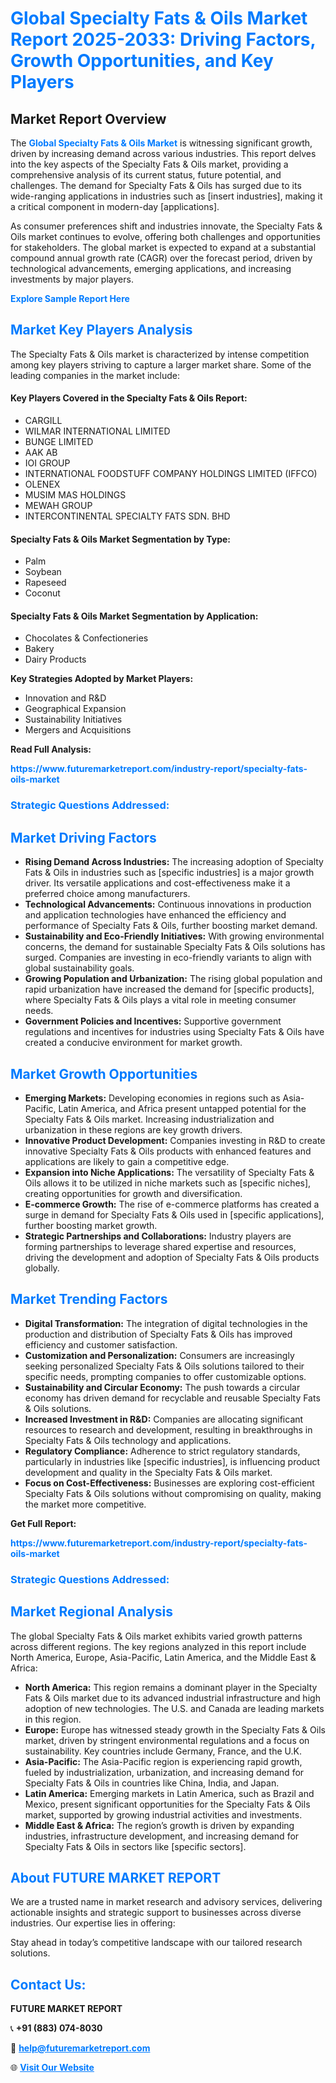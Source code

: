 <h1 style="color: #007BFF;">Global Specialty Fats & Oils Market Report 2025-2033: Driving Factors, Growth Opportunities, and Key Players</h1>

<section id="overview">
<h2>Market Report Overview</h2>
<p>The <a href="https://www.futuremarketreport.com/industry-report/specialty-fats-oils-market" style="color: #007BFF; text-decoration: none;"><strong>Global Specialty Fats & Oils Market</strong></a> is witnessing significant growth, driven by increasing demand across various industries. This report delves into the key aspects of the Specialty Fats & Oils market, providing a comprehensive analysis of its current status, future potential, and challenges. The demand for Specialty Fats & Oils has surged due to its wide-ranging applications in industries such as [insert industries], making it a critical component in modern-day [applications].</p>
<p>As consumer preferences shift and industries innovate, the Specialty Fats & Oils market continues to evolve, offering both challenges and opportunities for stakeholders. The global market is expected to expand at a substantial compound annual growth rate (CAGR) over the forecast period, driven by technological advancements, emerging applications, and increasing investments by major players.</p>
</section>

<section id="overview">
<p><a href="https://www.futuremarketreport.com/request-sample/reportId=85639" style="color: #007BFF; text-decoration: none;"><strong>Explore Sample Report Here</strong></a></p>
</section>

<section id="key-players">
<h2 style="color: #007BFF;">Market Key Players Analysis</h2>
<p>The Specialty Fats & Oils market is characterized by intense competition among key players striving to capture a larger market share. Some of the leading companies in the market include:</p>
<h4>Key Players Covered in the Specialty Fats & Oils Report:</h4>
<ul><li>CARGILL</li><li>WILMAR INTERNATIONAL LIMITED</li><li>BUNGE LIMITED</li><li>AAK AB</li><li>IOI GROUP</li><li>INTERNATIONAL FOODSTUFF COMPANY HOLDINGS LIMITED (IFFCO)</li><li>OLENEX</li><li>MUSIM MAS HOLDINGS</li><li>MEWAH GROUP</li><li>INTERCONTINENTAL SPECIALTY FATS SDN. BHD</li></ul>
<h4>Specialty Fats & Oils Market Segmentation by Type:</h4>
<ul><li>Palm</li><li>Soybean</li><li>Rapeseed</li><li>Coconut</li></ul>

<h4>Specialty Fats & Oils Market Segmentation by Application:</h4>
<ul><li>Chocolates &amp; Confectioneries</li><li>Bakery</li><li>Dairy Products</li></ul>
<p><strong>Key Strategies Adopted by Market Players:</strong></p>
<ul>
<li>Innovation and R&D</li>
<li>Geographical Expansion</li>
<li>Sustainability Initiatives</li>
<li>Mergers and Acquisitions</li>
</ul>
</section>

<section>
<p><strong>Read Full Analysis: </strong></p><a href="https://www.futuremarketreport.com/industry-report/specialty-fats-oils-market" style="color: #007BFF; text-decoration: none;"><strong>https://www.futuremarketreport.com/industry-report/specialty-fats-oils-market</strong></a>
<h3 style="color: #007BFF;">Strategic Questions Addressed:</h3>
</section>

<section id="driving-factors">
<h2 style="color: #007BFF;">Market Driving Factors</h2>
<ul>
<li><strong>Rising Demand Across Industries:</strong> The increasing adoption of Specialty Fats & Oils in industries such as [specific industries] is a major growth driver. Its versatile applications and cost-effectiveness make it a preferred choice among manufacturers.</li>
<li><strong>Technological Advancements:</strong> Continuous innovations in production and application technologies have enhanced the efficiency and performance of Specialty Fats & Oils, further boosting market demand.</li>
<li><strong>Sustainability and Eco-Friendly Initiatives:</strong> With growing environmental concerns, the demand for sustainable Specialty Fats & Oils solutions has surged. Companies are investing in eco-friendly variants to align with global sustainability goals.</li>
<li><strong>Growing Population and Urbanization:</strong> The rising global population and rapid urbanization have increased the demand for [specific products], where Specialty Fats & Oils plays a vital role in meeting consumer needs.</li>
<li><strong>Government Policies and Incentives:</strong> Supportive government regulations and incentives for industries using Specialty Fats & Oils have created a conducive environment for market growth.</li>
</ul>
</section>

<section id="growth-opportunities">
<h2 style="color: #007BFF;">Market Growth Opportunities</h2>
<ul>
<li><strong>Emerging Markets:</strong> Developing economies in regions such as Asia-Pacific, Latin America, and Africa present untapped potential for the Specialty Fats & Oils market. Increasing industrialization and urbanization in these regions are key growth drivers.</li>
<li><strong>Innovative Product Development:</strong> Companies investing in R&D to create innovative Specialty Fats & Oils products with enhanced features and applications are likely to gain a competitive edge.</li>
<li><strong>Expansion into Niche Applications:</strong> The versatility of Specialty Fats & Oils allows it to be utilized in niche markets such as [specific niches], creating opportunities for growth and diversification.</li>
<li><strong>E-commerce Growth:</strong> The rise of e-commerce platforms has created a surge in demand for Specialty Fats & Oils used in [specific applications], further boosting market growth.</li>
<li><strong>Strategic Partnerships and Collaborations:</strong> Industry players are forming partnerships to leverage shared expertise and resources, driving the development and adoption of Specialty Fats & Oils products globally.</li>
</ul>
</section>

<section id="trending-factors">
<h2 style="color: #007BFF;">Market Trending Factors</h2>
<ul>
<li><strong>Digital Transformation:</strong> The integration of digital technologies in the production and distribution of Specialty Fats & Oils has improved efficiency and customer satisfaction.</li>
<li><strong>Customization and Personalization:</strong> Consumers are increasingly seeking personalized Specialty Fats & Oils solutions tailored to their specific needs, prompting companies to offer customizable options.</li>
<li><strong>Sustainability and Circular Economy:</strong> The push towards a circular economy has driven demand for recyclable and reusable Specialty Fats & Oils solutions.</li>
<li><strong>Increased Investment in R&D:</strong> Companies are allocating significant resources to research and development, resulting in breakthroughs in Specialty Fats & Oils technology and applications.</li>
<li><strong>Regulatory Compliance:</strong> Adherence to strict regulatory standards, particularly in industries like [specific industries], is influencing product development and quality in the Specialty Fats & Oils market.</li>
<li><strong>Focus on Cost-Effectiveness:</strong> Businesses are exploring cost-efficient Specialty Fats & Oils solutions without compromising on quality, making the market more competitive.</li>
</ul>
</section>

<section>
<p><strong>Get Full Report: </strong></p><a href="https://www.futuremarketreport.com/industry-report/specialty-fats-oils-market" style="color: #007BFF; text-decoration: none;"><strong>https://www.futuremarketreport.com/industry-report/specialty-fats-oils-market</strong></a>
<h3 style="color: #007BFF;">Strategic Questions Addressed:</h3>
</section>


<section id="regional-analysis">
<h2 style="color: #007BFF;">Market Regional Analysis</h2>
<p>The global Specialty Fats & Oils market exhibits varied growth patterns across different regions. The key regions analyzed in this report include North America, Europe, Asia-Pacific, Latin America, and the Middle East & Africa:</p>
<ul>
<li><strong>North America:</strong> This region remains a dominant player in the Specialty Fats & Oils market due to its advanced industrial infrastructure and high adoption of new technologies. The U.S. and Canada are leading markets in this region.</li>
<li><strong>Europe:</strong> Europe has witnessed steady growth in the Specialty Fats & Oils market, driven by stringent environmental regulations and a focus on sustainability. Key countries include Germany, France, and the U.K.</li>
<li><strong>Asia-Pacific:</strong> The Asia-Pacific region is experiencing rapid growth, fueled by industrialization, urbanization, and increasing demand for Specialty Fats & Oils in countries like China, India, and Japan.</li>
<li><strong>Latin America:</strong> Emerging markets in Latin America, such as Brazil and Mexico, present significant opportunities for the Specialty Fats & Oils market, supported by growing industrial activities and investments.</li>
<li><strong>Middle East & Africa:</strong> The region’s growth is driven by expanding industries, infrastructure development, and increasing demand for Specialty Fats & Oils in sectors like [specific sectors].</li>
</ul>
</section>

<footer>
<h2 style="color: #007BFF;">About FUTURE MARKET REPORT</h2>
<p>We are a trusted name in market research and advisory services, delivering actionable insights and strategic support to businesses across diverse industries. Our expertise lies in offering:</p>

<p>Stay ahead in today’s competitive landscape with our tailored research solutions.</p>

<h2 style="color: #007BFF;">Contact Us:</h2>
<p><strong>FUTURE MARKET REPORT</strong></p>
<p>📞 <strong>+91 (883) 074-8030</strong></p>
<p>📧 <strong><a href="mailto:help@futuremarketreport.com" style="color: #007BFF;">help@futuremarketreport.com</a></strong></p>
<p>🌐 <strong><a href="https://www.futuremarketreport.com/" style="color: #007BFF;">Visit Our Website</a></strong></p>
</footer>